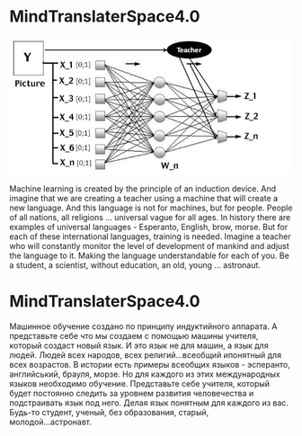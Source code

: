 # MindTranslaterSpace4.0
![alt text](https://github.com/VladlenKiev/MindTranslaterSpace4.0/blob/master/Mn.jpg)

Machine learning is created by the principle of an induction device. And imagine that we are creating a teacher using 
a machine that will create a new language. And this language is not for machines, but for people.
People of all nations, all religions ... universal vague for all ages.
In history there are examples of universal languages - Esperanto, English, brow, morse. 
But for each of these international languages, training is needed. 
Imagine a teacher who will constantly monitor the level of development of mankind and adjust the language to it. 
Making the language understandable for each of you. Be a student, a scientist, without education, an old, young ... astronaut.

# MindTranslaterSpace4.0
Машинное обучение создано по принципу индуктийного аппарата. 
А представьте себе что мы создаем с помощью машины учителя, который создаст новый язык. 
И это язык не для машин, а язык для людей. 
Людей всех народов, всех религий...всеобщий ипонятный для всех возрастов. 
В истории есть примеры всеобщих языков - эсперанто, английський, брауля, морзе. 
Но для каждого из этих международных языков необходимо обучение. 
Представьте себе учителя, который будет постоянно следить за уровнем развития человечества и подстраивать язык под него. 
Делая язык понятным для каждого из вас. Будь-то студент, ученый, без образования, старый, молодой...астронавт.
